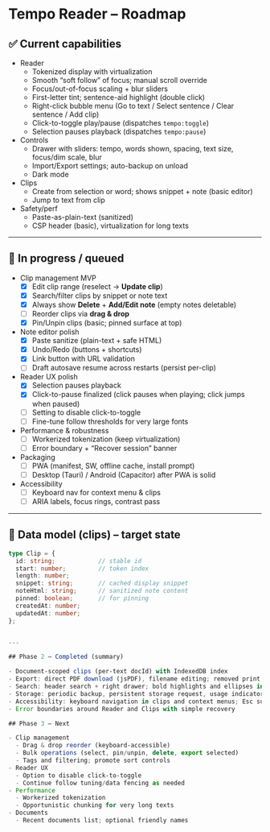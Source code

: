 # Tempo Reader – Roadmap

## ✅ Current capabilities
- Reader
  - Tokenized display with virtualization
  - Smooth “soft follow” of focus; manual scroll override
  - Focus/out-of-focus scaling + blur sliders
  - First-letter tint; sentence-aid highlight (double click)
  - Right-click bubble menu (Go to text / Select sentence / Clear sentence / Add clip)
  - Click-to-toggle play/pause (dispatches `tempo:toggle`)
  - Selection pauses playback (dispatches `tempo:pause`)
- Controls
  - Drawer with sliders: tempo, words shown, spacing, text size, focus/dim scale, blur
  - Import/Export settings; auto-backup on unload
  - Dark mode
- Clips
  - Create from selection or word; shows snippet + note (basic editor)
  - Jump to text from clip
- Safety/perf
  - Paste-as-plain-text (sanitized)
  - CSP header (basic), virtualization for long texts

---

## 🚧 In progress / queued
- Clip management MVP
  - [x] Edit clip range (reselect → **Update clip**)
  - [x] Search/filter clips by snippet or note text
  - [x] Always show **Delete** + **Add/Edit note** (empty notes deletable)
  - [ ] Reorder clips via **drag & drop**
  - [x] Pin/Unpin clips (basic; pinned surface at top)
- Note editor polish
  - [x] Paste sanitize (plain-text + safe HTML)
  - [x] Undo/Redo (buttons + shortcuts)
  - [x] Link button with URL validation
  - [ ] Draft autosave resume across restarts (persist per-clip)
- Reader UX polish
  - [x] Selection pauses playback
  - [x] Click-to-pause finalized (click pauses when playing; click jumps when paused)
  - [ ] Setting to disable click-to-toggle
  - [ ] Fine-tune follow thresholds for very large fonts
- Performance & robustness
  - [ ] Workerized tokenization (keep virtualization)
  - [ ] Error boundary + “Recover session” banner
- Packaging
  - [ ] PWA (manifest, SW, offline cache, install prompt)
  - [ ] Desktop (Tauri) / Android (Capacitor) after PWA is solid
- Accessibility
  - [ ] Keyboard nav for context menu & clips
  - [ ] ARIA labels, focus rings, contrast pass

---

## 📐 Data model (clips) – target state
```ts
type Clip = {
  id: string;            // stable id
  start: number;         // token index
  length: number;
  snippet: string;       // cached display snippet
  noteHtml: string;      // sanitized note content
  pinned: boolean;       // for pinning
  createdAt: number;
  updatedAt: number;
};


---

## Phase 2 — Completed (summary)

- Document‑scoped clips (per‑text docId) with IndexedDB index
- Export: direct PDF download (jsPDF), filename editing; removed print flow
- Search: header search + right drawer; bold highlights and ellipses in results
- Storage: periodic backup, persistent storage request, usage indicator
- Accessibility: keyboard navigation in clips and context menus; Esc suppression in inputs; click‑outside to close drawers
- Error boundaries around Reader and Clips with simple recovery

## Phase 3 — Next

- Clip management
  - Drag & drop reorder (keyboard‑accessible)
  - Bulk operations (select, pin/unpin, delete, export selected)
  - Tags and filtering; promote sort controls
- Reader UX
  - Option to disable click‑to‑toggle
  - Continue follow tuning/data fencing as needed
- Performance
  - Workerized tokenization
  - Opportunistic chunking for very long texts
- Documents
  - Recent documents list; optional friendly names
